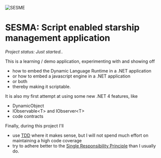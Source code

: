 ![SESME](http://game-server-hosting.net/wp-content/uploads/2008/12/Infinite%20space%203.PNG)

# SESMA: Script enabled starship management application

*Project status: Just started..*

This is a learning / demo application, experimenting with and showing off 

* how to embed the Dynamic Language Runtime in a .NET application
* or how to embed a javascript engine in a .NET application
* or both
* thereby making it scriptable.

It is also my first attempt at using some new .NET 4 features, like 

* DynamicObject
* IObservable&lt;T&gt; and IObserver&lt;T&gt;
* code contracts

Finally, during this project I'll

* use [TDD](http://en.wikipedia.org/wiki/Test-driven_development) where it makes sense, but I will not spend much effort on maintaining a high code coverage
* try to adhere better to the [Single Responsibility Principle](http://en.wikipedia.org/wiki/Single_responsibility_principle) than I usually do.



